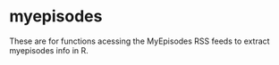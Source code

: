 # myepisodes

These are for functions acessing the MyEpisodes RSS feeds to extract myepisodes info in R.
